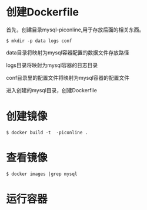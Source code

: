 # 创建Dockerfile

首先，创建目录mysql-piconline,用于存放后面的相关东西。
```
$ mkdir -p data logs conf
```

data目录将映射为mysql容器配置的数据文件存放路径

logs目录将映射为mysql容器的日志目录

conf目录里的配置文件将映射为mysql容器的配置文件

进入创建的mysql目录，创建Dockerfile

# 创建镜像
```
$ docker build -t  -piconline .
```

# 查看镜像
```
$ docker images |grep mysql
```
# 运行容器
